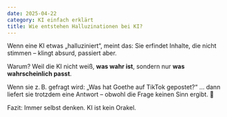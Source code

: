 ```yaml
---
date: 2025-04-22
category: KI einfach erklärt
title: Wie entstehen Halluzinationen bei KI?
---
```


Wenn eine KI etwas „halluziniert“, meint das: Sie erfindet Inhalte, die nicht stimmen – klingt absurd, passiert aber.

Warum? Weil die KI nicht weiß, **was wahr ist**, sondern nur **was wahrscheinlich passt**.

Wenn sie z. B. gefragt wird: „Was hat Goethe auf TikTok gepostet?“ … dann liefert sie trotzdem eine Antwort – obwohl die Frage keinen Sinn ergibt. 🤯

Fazit: Immer selbst denken. KI ist kein Orakel.